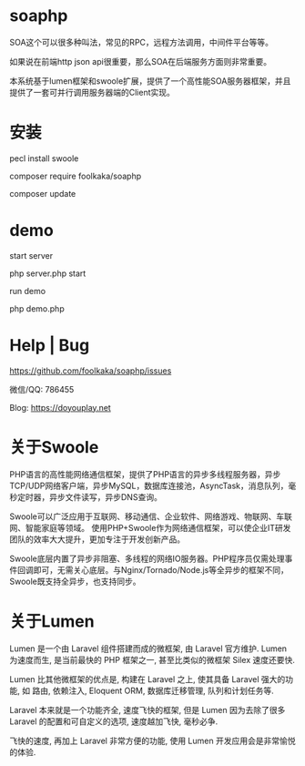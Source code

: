 # soaphp
SOA这个可以很多种叫法，常见的RPC，远程方法调用，中间件平台等等。

如果说在前端http json api很重要，那么SOA在后端服务方面则非常重要。

本系统基于lumen框架和swoole扩展，提供了一个高性能SOA服务器框架，并且提供了一套可并行调用服务器端的Client实现。


# 安装
pecl install swoole

composer require foolkaka/soaphp

composer update

# demo
start server

php server.php start

run demo

php demo.php

# Help | Bug
https://github.com/foolkaka/soaphp/issues

微信/QQ: 786455

Blog: https://doyouplay.net

# 关于Swoole
PHP语言的高性能网络通信框架，提供了PHP语言的异步多线程服务器，异步TCP/UDP网络客户端，异步MySQL，数据库连接池，AsyncTask，消息队列，毫秒定时器，异步文件读写，异步DNS查询。

Swoole可以广泛应用于互联网、移动通信、企业软件、网络游戏、物联网、车联网、智能家庭等领域。 使用PHP+Swoole作为网络通信框架，可以使企业IT研发团队的效率大大提升，更加专注于开发创新产品。

Swoole底层内置了异步非阻塞、多线程的网络IO服务器。PHP程序员仅需处理事件回调即可，无需关心底层。与Nginx/Tornado/Node.js等全异步的框架不同，Swoole既支持全异步，也支持同步。

# 关于Lumen
Lumen 是一个由 Laravel 组件搭建而成的微框架, 由 Laravel 官方维护. Lumen 为速度而生, 是当前最快的 PHP 框架之一, 甚至比类似的微框架 Silex 速度还要快.

Lumen 比其他微框架的优点是, 构建在 Laravel 之上, 使其具备 Laravel 强大的功能, 如 路由, 依赖注入, Eloquent ORM, 数据库迁移管理, 队列和计划任务等.

Laravel 本来就是一个功能齐全, 速度飞快的框架, 但是 Lumen 因为去除了很多 Laravel 的配置和可自定义的选项, 速度越加飞快, 毫秒必争.

飞快的速度, 再加上 Laravel 非常方便的功能, 使用 Lumen 开发应用会是非常愉悦的体验.